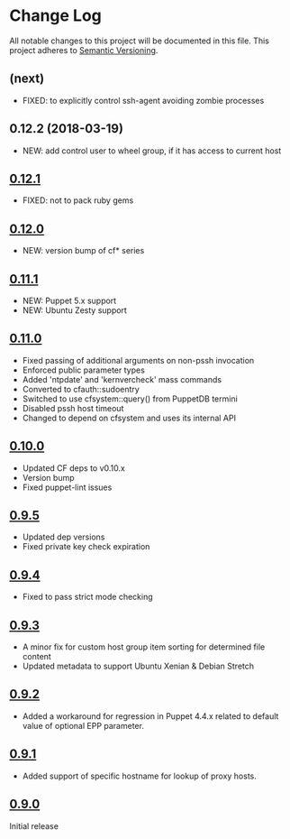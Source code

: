 # Change Log

All notable changes to this project will be documented in this file. This
project adheres to [Semantic Versioning](http://semver.org/).

## (next)
- FIXED: to explicitly control ssh-agent avoiding zombie processes

## 0.12.2 (2018-03-19)
- NEW: add control user to wheel group, if it has access to current host

## [0.12.1](https://github.com/codingfuture/puppet-cftotalcontrol/releases/tag/v0.12.1)
- FIXED: not to pack ruby gems

## [0.12.0](https://github.com/codingfuture/puppet-cftotalcontrol/releases/tag/v0.12.0)
- NEW: version bump of cf* series

## [0.11.1](https://github.com/codingfuture/puppet-cftotalcontrol/releases/tag/v0.11.1)
- NEW: Puppet 5.x support
- NEW: Ubuntu Zesty support

## [0.11.0]
- Fixed passing of additional arguments on non-pssh invocation
- Enforced public parameter types
- Added 'ntpdate' and 'kernvercheck' mass commands
- Converted to cfauth::sudoentry
- Switched to use cfsystem::query() from PuppetDB termini
- Disabled pssh host timeout
- Changed to depend on cfsystem and uses its internal API

## [0.10.0]
- Updated CF deps to v0.10.x
- Version bump
- Fixed puppet-lint issues

## [0.9.5]
- Updated dep versions
- Fixed private key check expiration

## [0.9.4]
- Fixed to pass strict mode checking

## [0.9.3]
- A minor fix for custom host group item sorting for determined file content
- Updated metadata to support Ubuntu Xenian & Debian Stretch

## [0.9.2]
- Added a workaround for regression in Puppet 4.4.x related to default value of optional EPP parameter.

## [0.9.1]
- Added support of specific hostname for lookup of proxy hosts.

## [0.9.0]
Initial release

[0.11.0]: https://github.com/codingfuture/puppet-cftotalcontrol/releases/tag/v0.11.0
[0.10.0]: https://github.com/codingfuture/puppet-cftotalcontrol/releases/tag/v0.10.0
[0.9.5]: https://github.com/codingfuture/puppet-cftotalcontrol/releases/tag/v0.9.5
[0.9.4]: https://github.com/codingfuture/puppet-cftotalcontrol/releases/tag/v0.9.4
[0.9.3]: https://github.com/codingfuture/puppet-cftotalcontrol/releases/tag/v0.9.3
[0.9.2]: https://github.com/codingfuture/puppet-cftotalcontrol/releases/tag/v0.9.2
[0.9.1]: https://github.com/codingfuture/puppet-cftotalcontrol/releases/tag/v0.9.1
[0.9.0]: https://github.com/codingfuture/puppet-cftotalcontrol/releases/tag/v0.9.0

